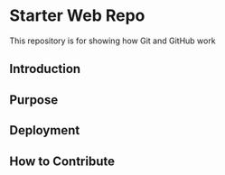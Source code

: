 # Starter Web Repo

This repository is for showing how Git and GitHub work

## Introduction

## Purpose

## Deployment

## How to Contribute

